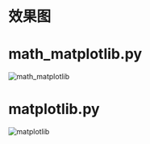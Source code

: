 # 效果图
# math_matplotlib.py

![math_matplotlib](screenshot/math_matplotlib.png)

# matplotlib.py

![matplotlib](screenshot/matplotlib.png)
